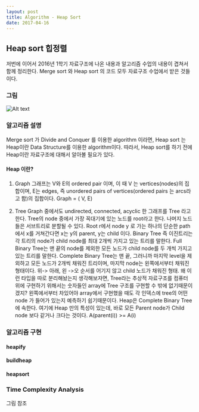 ```yaml
---
layout: post
title: Algorithm - Heap Sort
date: 2017-04-16
---
```


## Heap sort 힙정렬

저번에 이어서 2016년 1학기 자료구조에 나온 내용과 알고리즘 수업의 내용이 겹쳐서 함께 정리한다.
Merge sort 와 Heap sort 의 코드 모두 자료구조 수업에서 받은 것들이다.

### 그림
![Alt text](url)

### 알고리즘 설명

Merge sort 가 Divide and Conquer 를 이용한 algorithm 이라면, Heap sort 는 Heap이란 Data Structure를 이용한 algorithm이다. 따라서, Heap sort를 하기 전에 Heap이란 자료구조에 대해서 알아볼 필요가 있다.


#### Heap 이란?

1. Graph
그래프는 V와 E의 ordered pair 이며, 이 때 V 는 vertices(nodes)의 집합이며, E는 edges, 즉 unordered pairs of vertices(ordered pairs 는 arcs라고 함)의 집합이다. Graph = ( V, E)

2. Tree
Graph 중에서도 undirected, connected, acyclic 한 그래프를 Tree 라고 한다.
Tree의 node 중에서 가장 꼭대기에 있는 노드를 root라고 한다. 나머지 노드들은 서브트리로 분할될 수 있다.
Root r에서 node y 로 가는 하나의 단순한 path 에서 x를 거쳐간다면 x는 y의 parent, y는 child 이다. 
Binary Tree 즉 이진트리는 각 트리의 node가 child node를 최대 2개씩 가지고 있는 트리를 말한다.
Full Binary Tree는 맨 끝의 node를 제외한 모든 노드가 child node를 두 개씩 가지고 있는 트리를 말한다.
Complete Binary Tree는 맨 끝, 그러니까 마지막 level을 제외하고 모든 노드가 2개씩 채워진 트리이며, 마지막 node는 왼쪽에서부터 채워진 형태이다. 위-> 아래, 왼 ->오 순서를 어기지 않고 child 노드가 채워진 형태. 왜 이런 타입을 따로 분리해놨는지 생각해보자면, Tree라는 추상적 자료구조를 컴퓨터 위에 구현하기 위해서는 숫자들인 array에 Tree 구조를 구현할 수 밖에 없기때문이겠지? 왼쪽에서부터 차있어야 array에서 구현했을 때도 각 인덱스에 tree의 어떤 node 가 들어가 있는지 예측하기 쉽기때문이다.
Heap은 Complete Binary Tree에 속한다. 여기에 Heap 만의 특성이 있는데, 바로 모든 Parent node가 Child node 보다 같거나 크다는 것이다. A(parent(i)) >= A(i) 


### 알고리즘 구현


#### heapify

#### buildheap

#### heapsort



### Time Complexity Analysis

그림 참조

